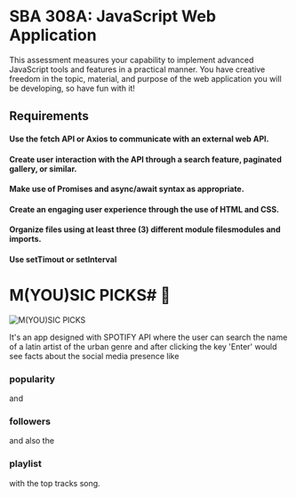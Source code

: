 
# SBA 308A: JavaScript Web Application  <br>

<p> This assessment measures your capability to implement advanced JavaScript tools and features in a practical manner. You have creative freedom in the topic, material, and purpose of the web application you will be developing, so have fun with it! </p>
                    <h2> Requirements </h2> 

#### Use the fetch API or Axios to communicate with an external web API. <br>
#### Create user interaction with the API through a search feature, paginated gallery, or similar.<br> 
#### Make use of Promises and async/await syntax as appropriate.<br>
#### Create an engaging user experience through the use of HTML and CSS.<br>
#### Organize files using at least three (3) different module filesmodules and imports.<br>
#### Use setTimout or setInterval<br>

# M(YOU)SIC PICKS# 💎

![M(YOU)SIC PICKS](<Cross Stitch App.png>)

<p> It's an app designed with SPOTIFY API where the user can search the name of a latin artist of the urban genre and after clicking the key 'Enter' would see facts about the social media presence like <h3> popularity </h3> and <h3>followers</h3> and also the <h3>playlist</h3> with the top tracks song. </p>